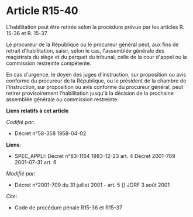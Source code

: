 # Article R15-40

L'habilitation peut être retirée selon la procédure prévue par les articles R. 15-36 et R. 15-37.

Le procureur de la République ou le procureur général peut, aux fins de retrait d'habilitation, saisir, selon le cas,
l'assemblée générale des magistrats du siège et du parquet du tribunal, celle de la cour d'appel ou la commission restreinte
compétente.

En cas d'urgence, le doyen des juges d'instruction, sur proposition ou avis conforme du procureur de la République, ou le
président de la chambre de l'instruction, sur proposition ou avis conforme du procureur général, peut retirer provisoirement
l'habilitation jusqu'à la décision de la prochaine assemblée générale ou commission restreinte.

**Liens relatifs à cet article**

_Codifié par_:

  - Décret n°58-358 1958-04-02

**Liens**:

  - SPEC_APPLI: Décret n°83-1164 1983-12-23 art. 4 Décret 2001-709 2001-07-31 art. 6

_Modifié par_:

  - Décret n°2001-709 du 31 juillet 2001 - art. 5 () JORF 3 août 2001

_Cite_:

  - Code de procédure pénale R15-36 et R15-37
